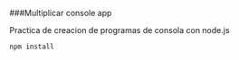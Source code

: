 ###Multiplicar console app

Practica de creacion de programas de consola
con node.js

```
npm install

```
